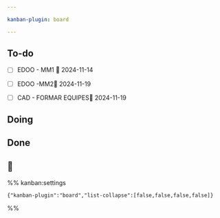```yaml
---

kanban-plugin: board

---
```


## To-do

- [ ] EDOO - MM1 📅 2024-11-14
- [ ] EDOO -MM2📅 2024-11-19
- [ ] CAD - FORMAR EQUIPES📅 2024-11-19


## Doing



## Done



## 📅





%% kanban:settings
```
{"kanban-plugin":"board","list-collapse":[false,false,false,false]}
```
%%